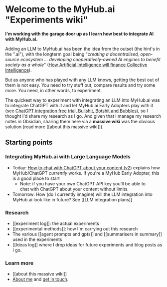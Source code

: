 # Welcome to the MyHub.ai "Experiments wiki"


**I'm working with the garage door up as I learn how best to integrate AI with MyHub.ai.**

Adding an LLM to MyHub.ai has been the idea from the outset (the hint's in the ".ai"), with the longterm goal being "*creating a decentralised, open-source ecosystem ... developing cooperatively-owned AI engines to benefit society as a whole*" ([How Artificial Intelligence will finance Collective Intelligence](https://mathewlowry.medium.com/how-artificial-intelligence-will-finance-collective-intelligence-5d17adcce98b)).

But as anyone who has played with any LLM knows, getting the best out of them is not easy. You need to try stuff out, compare results and try some more. You need, in other words, to experiment.

The quickest way to experiment with integrating an LLM into MyHub.ai was to integrate ChatGPT with it and let MyHub.ai Early Adopters play with it (see [ChatGPT integration free trial, Bullshit, Botshit and Bubbles](https://myhub.ai/items/chatgpt-integration-free-trial-bullshit-botshit-and-bubbles-newsletter-3)), so I thought I'd share my research as I go. And given that I manage my research notes in Obsidian, sharing them here via a **massive wiki** was the obvious solution (read more [[about this massive wiki]]).  

## Starting points

### Integrating MyHub.ai with Large Language Models

* Today: [How to chat with ChatGPT about your content (v2)](https://myhub.ai/items/how-to-chat-with-chatgpt-about-your-content-v1) explains how MyHub/ChatGPT *currently* works. If you're a MyHub Early Adopter, this is a good place to start 
	* Note: if you have your own ChatGPT API key you'll be able to chat with ChatGPT about your content without limits.
* Tomorrow: How (do I currently imagine) will the LLM integration into MyHub.ai look like in future? See [[LLM integration plans]]

### Research

* [[experiment log]]: the actual experiments
* [[experimental methods]]: how I'm carrying out this research 
* The various [[agent prompts and gpts]] and [[summarisers in summary]] used in the experiments
* [[Ideas log]] where I drop ideas for future experiments and blog posts as I go.
  
### Learn more

* [[about this massive wiki]]
* [About me](https://myhub.ai/@mathewlowry/about/) and [get in touch](https://myhub.ai/@mathewlowry/about/#contact).
